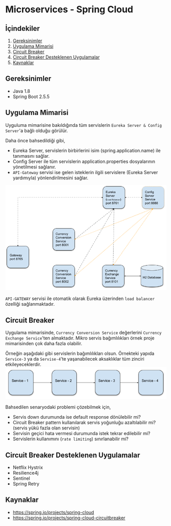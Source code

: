 # Microservices - Spring Cloud 

## İçindekiler
1. [Gereksinimler](#gereksinimler)
2. [Uygulama Mimarisi](#uygulama-mimarisi)
3. [Circuit Breaker](#circuit-breaker)
4. [Circuit Breaker Desteklenen Uygulamalar](#circuit-breaker-desteklenen-uygulamalar)
5. [Kaynaklar](#kaynaklar)

## Gereksinimler
* Java 1.8
* Spring Boot 2.5.5


## Uygulama Mimarisi
Uyguluma mimarisine bakıldığında tüm servislerin `Eureka Server & Config Server`'a bağlı olduğu görülür.  

Daha önce bahsedildiği gibi,
- Eureka Server, servislerin birbirlerini isim (spring.application.name) ile tanımasını sağlar.
- Config Server ile tüm servislerin application.properties dosyalarının yönetilmesi sağlanır. 
- `API-Gateway` servisi ise gelen isteklerin ilgili servislere (Eureka Server yardımıyla) yönlendirilmesini sağlar.  

![Servisler-1](./images/services-1.png)

`API-GATEWAY` servisi ile otomatik olarak Eureka üzerinden `load balancer` özelliği sağlanmaktadır.


## Circuit Breaker
Uygulama mimarisinde, `Currency Conversion Service` değerlerini `Currency Exchange Service`'ten almaktadır. Mikro servis bağımlılıkları örnek proje mimarisinden çok daha fazla olabilir.

Örneğin aşağıdaki gibi servislerin bağımlılıkları olsun. Örnekteki yapıda `Service-3` ya da `Servise-4`'te yaşanabilecek aksaklıklar tüm zinciri etkileyeceklerdir. 
![Circuit Breaker-1](./images/circuit-breaker-1.png)

Bahsedilen senaryodaki problemi çözebilmek için,
- Servis down durumunda ise default response dönülebilir mi?
- Circuit Breaker pattern kullanılarak servis yoğunluğu azaltılabilir mi? (servis yükü fazla olan servisin)
- Servisin geçici hata vermesi durumunda istek tekrar edilebilir mi?
- Servislerin kullanımını (`rate limiting`) sınırlanabilir mi? 


## Circuit Breaker Desteklenen Uygulamalar 
- Netflix Hystrix
- Resilience4j
- Sentinel
- Spring Retry


## Kaynaklar
- https://spring.io/projects/spring-cloud
- https://spring.io/projects/spring-cloud-circuitbreaker
